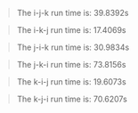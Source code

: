 > The i-j-k run time is: 39.8392s

> The i-k-j run time is: 17.4069s

> The j-i-k run time is: 30.9834s

> The j-k-i run time is: 73.8156s

> The k-i-j run time is: 19.6073s

> The k-j-i run time is: 70.6207s


